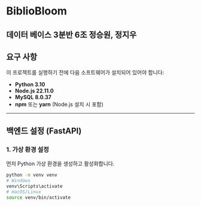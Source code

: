 # BiblioBloom
데이터 베이스 3분반 6조 정승원, 정지우
---

## 요구 사항
이 프로젝트를 실행하기 전에 다음 소프트웨어가 설치되어 있어야 합니다:
- **Python 3.10**
- **Node.js 22.11.0**
- **MySQL 8.0.37**
- **npm** 또는 **yarn** (Node.js 설치 시 포함)

---

## 백엔드 설정 (FastAPI)

### 1. 가상 환경 설정
먼저 Python 가상 환경을 생성하고 활성화합니다.

```bash
python -m venv venv
# Windows
venv\Scripts\activate
# macOS/Linux
source venv/bin/activate
